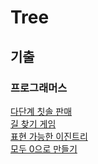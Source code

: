 # Tree


## 기출
### 프로그래머스
[다단계 칫솔 판매](https://school.programmers.co.kr/learn/courses/30/lessons/77486)
<br>
[길 찾기 게임](https://school.programmers.co.kr/learn/courses/30/lessons/42892)
<br>
[표현 가능한 이진트리](https://school.programmers.co.kr/learn/courses/30/lessons/150367)
<br>
[모두 0으로 만들기](https://school.programmers.co.kr/learn/courses/30/lessons/76503)
<br>